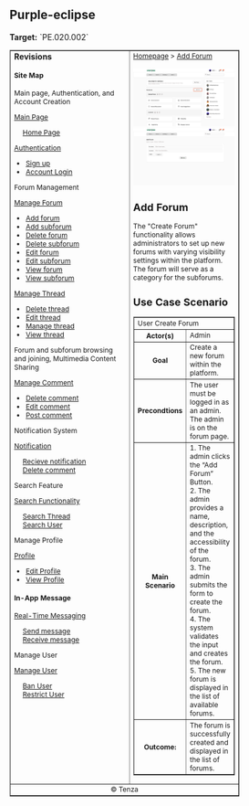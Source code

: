 <h2>Purple-eclipse</h2>
<p><strong>Target:</strong> `PE.020.002`</p>

<table border="1" cellpadding="0" cellspacing="0" style="width: 80%; font-size: 12px;">
    <tr style="width: 70%;">
        <td valign="top">
            <h3 style="margin-top:0">Revisions</h3>
            <h4 style="list-style-type: none; padding-left: 0;">Site Map</h4>
            <p> Main page, Authentication, and Account Creation </p>
            <a href="../homepage">Main Page</a>
            <ul style="list-style-type: none ; padding-left: 0">
                <li style="padding-left: 15px"> <a href="../homepage/homepage.md"> Home Page </a></li>  
            </ul>
            <a href="/authenticate-user">Authentication</a>
            <ul>
                <li><a href="../authenticate-user/account-signup.md">Sign up</a></li>
                <li><a href="../authenticate-user/account-login.md">Account Login</a></li>
            </ul>
             <p> Forum Management </p>
            <a href="/manage-forum">Manage Forum</a>
            <ul>
                <li><a href=add-forum.md">Add forum</a></li>
                <li><a href="add-subforum.md">Add subforum</a></li>
                <li><a href="delete-forum.md">Delete forum</a></li>
                <li><a href="delete-subforum.md">Delete subforum</a></li>
                <li><a href="edit-forum.md">Edit forum</a></li>
                <li><a href="edit-subforum.md">Edit subforum</a></li>
                <li><a href="view-forum.md">View forum</a></li>
                <li><a href="view-subforum.md">View subforum</a></li>
            </ul>
            <a href="../manage-thread">Manage Thread</a>
            <ul>
                <li><a href="../manage-thread/delete-thread.md">Delete thread</a></li>
                <li><a href="../manage-thread/edit-thread.md">Edit thread</a></li>
                <li><a href="../manage-thread/manage-thread.md">Manage thread</a></li>
                <li><a href="../manage-thread/view-thread.md">View thread</a></li>
            </ul>
            <p> Forum and subforum browsing and joining, Multimedia Content Sharing</p>
            <a href="/manage-comment">Manage Comment</a>
            <ul>
                <li><a href="../manage-comment/delete-comment.md">Delete comment</a></li>
                <li><a href="../manage-comment/edit-comment.md">Edit comment</a></li>
                <li><a href="../manage-comment/post-comment.md">Post comment</a></li>
            </ul>
            <p> Notification System </p>
            <a href="../manage-notification">Notification</a>
            <ul style="list-style-type: none ; padding-left: 0">
                <li style="padding-left: 15px"> <a href="../manage-notification/recieve-notification.md">Recieve notification </a></li>
                <li style="padding-left: 15px"> <a href="../manage-notification/delete-notification.md"> Delete comment </a></li>    
            </ul>
            <p> Search Feature </p> 
            <a href="../search-functionality">Search Functionality</a>
            <ul style="list-style-type: none ; padding-left: 0">
                <li style="padding-left: 15px"> <a href="../search-functionality/search-thread.md"> Search Thread </a></li>
                <li style="padding-left: 15px"> <a href="../search-functionality/search-user.md"> Search User </a></li>
            </ul>
            <p> Manage Profile</p>
            <a href="../manage-profile">Profile</a>
            <ul>
                <li><a href="../manage-profile/edit-profile.md">Edit Profile</a></li>
                <li><a href="../manage-profile/view-profile.md">View Profile</a></li>
            </ul>
            <h4> In-App Message </h4>
            <a href="../manage-message">Real-Time Messaging</a>
            <ul style="list-style-type: none ; padding-left: 0">
                <li style="padding-left: 15px"> <a href="../manage-message/send-message.md"> Send message </a></li>
                <li style="padding-left: 15px"> <a href="../manage-message/receive-message.md"> Receive message </a></li>
            </ul>
            <p> Manage User </p>
            <a href="../manage-user">Manage User</a>
            <ul style="list-style-type: none ; padding-left: 0">
                <li style="padding-left: 15px"> <a href="../manage-user/ban-user.md"> Ban User </a></li>
                <li style="padding-left: 15px"> <a href="../manage-user/restrict-user.md"> Restrict User </a></li>
            </ul>
        </td>
        <td valign="top" style="width: 30%;">
            <a href="https://github.com/Davidty143/purple-eclipse/blob/main/docs/homepage/homepage.md">Homepage</a> &gt;
            <a href="https://github.com/Davidty143/purple-eclipse/tree/main/docs/manage-forum">Add Forum</a>
            <br><br>
            <img src="../../assets/add_forum1.png" alt="Add Forum">
            <img src="../../assets/add_forum2.png" alt="Add Forum">
            <h2>Add Forum</h2>
            <p>The "Create Forum" functionality allows administrators to set up new forums with varying visibility settings within the platform. 
               The forum will serve as a category for the subforums. </p>
            <h2>Use Case Scenario</h2>
            <table border="1">
                <tr>
                    <td colspan="2" align="left">
                      User Create Forum
                    </td>
                </tr>
                <tr>
                    <th>Actor(s)</th>
                    <td>Admin</td>
                </tr>
              <tr>
                <th>Goal</th>
                <td>Create a new forum within the platform.</td>
              </tr>  
                <tr>
                    <th>Precondtions</th>
                    <td>
                          The user must be logged in as an admin.<br>
                          The admin is on the forum page.
                    </td>
                </tr>
                <tr>
                    <th>Main Scenario</th>
                    <td>
                        1. The admin clicks the “Add Forum” Button.
                        <br>
                        2. The admin provides a name, description, and the accessibility of the forum.
                        <br>
                        3. The admin submits the form to create the forum.
                          <br>
                        4. The system validates the input and creates the forum.
                        <br>
                        5. The new forum is displayed in the list of available forums.
                        <br>            
                    </td>
                </tr>
                <tr>
                    <th>Outcome: </th>
                    <td>The forum is successfully created and displayed in the list of forums.</td>
                </tr>
            </table>   
          <tr>
              <td colspan="2" align="center">
                  © Tenza
              </td>
          </tr>
</table>
